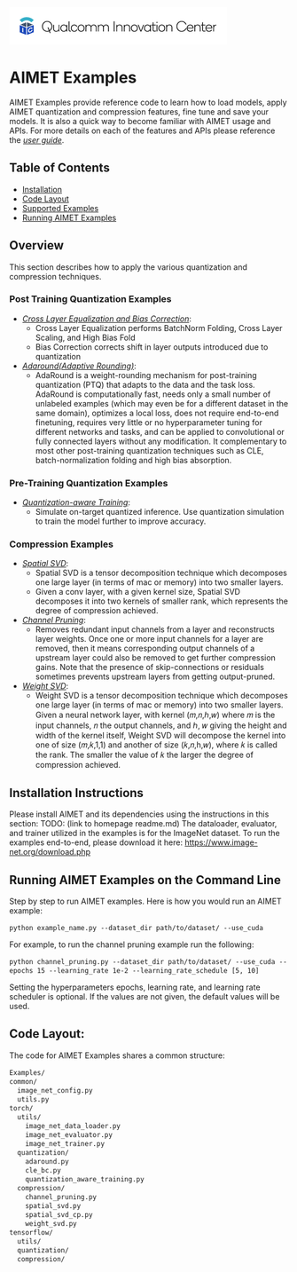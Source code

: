 ![Qualcomm Innovation Center, Inc.](../Docs/images/logo-quic-on@h68.png)

# AIMET Examples
AIMET Examples provide reference code to learn how to load models, apply AIMET quantization and compression features, fine tune and save your models. It is also a quick way to become familiar with AIMET usage and APIs. For more details on each of the features and APIs please reference the _[user guide](https://quic.github.io/aimet-pages/releases/1.16.2/user_guide/index.html#api-documentation-and-usage-examples)_.

## Table of Contents
- [Installation](#installation-instructions)
- [Code Layout](#code-layout)
- [Supported Examples](#supported-examples)
- [Running AIMET Examples](#running-aimet-examples-on-the-command-line)

## Overview
This section describes how to apply the various quantization and compression techniques.

### Post Training Quantization Examples 
-   _[Cross Layer Equalization and Bias Correction](https://github.com/quic/aimet/blob/develop/Examples/torch/quantization/cle_bc.py)_: 
      - Cross Layer Equalization performs BatchNorm Folding, Cross Layer Scaling, and High Bias Fold
      - Bias Correction corrects shift in layer outputs introduced due to quantization
-   _[Adaround(Adaptive Rounding)](https://github.com/quic/aimet/blob/develop/Examples/torch/quantization/adaround.py)_: 
      -  AdaRound is a weight-rounding mechanism for post-training quantization (PTQ) that adapts to the data and the task loss. AdaRound is computationally fast, needs only a small number of unlabeled examples (which may even be for a different dataset in the same domain), optimizes a local loss, does not require end-to-end finetuning, requires very little or no hyperparameter tuning for different networks and tasks, and can be applied to convolutional or fully connected layers without any modification. It complementary to most other post-training quantization techniques such as CLE, batch-normalization folding and high bias absorption. 
### Pre-Training Quantization Examples
-   _[Quantization-aware Training](https://github.com/quic/aimet/blob/develop/Examples/torch/quantization/quantization_aware_training.py)_:  
      -  Simulate on-target quantized inference. Use quantization simulation to train the model further to improve accuracy. 

### Compression Examples

-   _[Spatial SVD](https://github.com/quic/aimet/blob/develop/Examples/torch/compression/spatial_svd.py)_: 
    - Spatial SVD is a tensor decomposition technique which decomposes one large layer (in terms of mac or memory) into two smaller layers.
    - Given a conv layer, with a given kernel size, Spatial SVD decomposes it into two kernels of smaller rank, which represents the degree of compression achieved.
-   _[Channel Pruning](https://github.com/quic/aimet/blob/develop/Examples/torch/compression/channel_pruning.py)_: 
    -  Removes redundant input channels from a layer and reconstructs layer weights. Once one or more input channels for a layer are removed, then it means corresponding output channels of a upstream layer could also be removed to get further compression gains. Note that the presence of skip-connections or residuals sometimes prevents upstream layers from getting output-pruned.
-   _[Weight SVD](https://github.com/quic/aimet/blob/develop/Examples/torch/compression/weight_svd.py)_: 
    - Weight SVD is a tensor decomposition technique which decomposes one large layer (in terms of mac or memory) into two smaller layers. Given a neural network layer, with kernel (𝑚,𝑛,ℎ,𝑤) where 𝑚 is the input channels, 𝑛 the output channels, and ℎ, 𝑤 giving the height and width of the kernel itself, Weight SVD will decompose the kernel into one of size (𝑚,𝑘,1,1) and another of size (𝑘,𝑛,h,𝑤), where 𝑘 is called the rank. The smaller the value of 𝑘 the larger the degree of compression achieved.

## Installation Instructions
Please install AIMET and its dependencies using the instructions in this section: TODO: (link to homepage readme.md)
The dataloader, evaluator, and trainer utilized in the examples is for the ImageNet dataset. To run the examples end-to-end, please download it here: https://www.image-net.org/download.php

## Running AIMET Examples on the Command Line
Step by step to run AIMET examples. Here is how you would run an AIMET example:
```
python example_name.py --dataset_dir path/to/dataset/ --use_cuda 
``` 
For example, to run the channel pruning example run the following: 
```
python channel_pruning.py --dataset_dir path/to/dataset/ --use_cuda --epochs 15 --learning_rate 1e-2 --learning_rate_schedule [5, 10]
``` 
Setting the hyperparameters epochs, learning rate, and learning rate scheduler is optional. If the values are not given, the default values will be used.


## Code Layout:
The code for AIMET Examples shares a common structure:
```
Examples/
common/
  image_net_config.py
  utils.py
torch/
  utils/
    image_net_data_loader.py
    image_net_evaluator.py
    image_net_trainer.py
  quantization/
    adaround.py
    cle_bc.py
    quantization_aware_training.py
  compression/
    channel_pruning.py
    spatial_svd.py
    spatial_svd_cp.py
    weight_svd.py
tensorflow/
  utils/
  quantization/
  compression/

```


